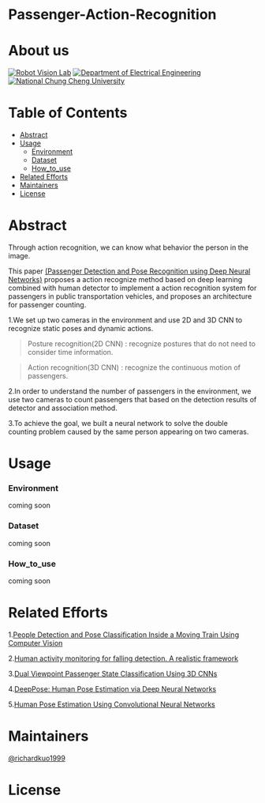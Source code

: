 # Passenger-Action-Recognition
# About us
[![Robot Vision Lab](https://img.shields.io/badge/Robot%20Vision-Lab-brightgreen.svg?style=flat-square)](https://vision.ee.ccu.edu.tw/index.php)
[![Department of Electrical Engineering](https://img.shields.io/badge/Department%20of-Electrical_Engineering-blue.svg?style=flat-square)](http://www.ee.ccu.edu.tw/main.php)
[![National Chung Cheng University](https://img.shields.io/badge/National%20-Chung_Cheng_University-blue.svg?style=flat-square)](https://www.ccu.edu.tw/eng/index.php)

# Table of Contents
- [Abstract](#Abstract)
- [Usage](#usage)
	- [Environment](#environment)
	- [Dataset](#dataset)
	- [How_to_use](#how_to_use)
- [Related Efforts](#related-efforts)
- [Maintainers](#maintainers)
- [License](#license)
# Abstract
Through action recognition, we can know what behavior the person in the image. 

This paper [(Passenger Detection and Pose Recognition using Deep Neural Networks)](https://ndltd.ncl.edu.tw/cgi-bin/gs32/gsweb.cgi/login?o=dnclcdr&s=id=%22108CCU00442053%22.&searchmode=basic) proposes a action recognize method based on deep learning combined with human detector to implement a action recognition system for passengers in public transportation vehicles, and proposes an architecture for passenger counting. 

1.We set up two cameras in the environment and use 2D and 3D CNN to recognize static poses and dynamic actions. 

>Posture recognition(2D CNN) : recognize postures that do not need to consider time information. 

>Action recognition(3D CNN) : recognize the continuous motion of passengers. 

2.In order to understand the number of passengers in the environment, we use two cameras to count passengers that based on the detection results of detector and association method. 

3.To achieve the goal, we built a neural network to solve the double counting problem caused by the same person appearing on two cameras.


# Usage
### Environment
coming soon
### Dataset
coming soon
### How_to_use
coming soon
# Related Efforts
1.[People Detection and Pose Classification Inside a Moving Train Using Computer Vision](https://core.ac.uk/download/pdf/288501396.pdf)

2.[Human activity monitoring for falling detection. A realistic framework](https://ieeexplore.ieee.org/document/7743617)

3.[Dual Viewpoint Passenger State Classification Using 3D CNNs](https://ieeexplore.ieee.org/document/8500564)

4.[DeepPose: Human Pose Estimation via Deep Neural Networks](https://ieeexplore.ieee.org/document/6909610)

5.[Human Pose Estimation Using Convolutional Neural Networks](https://ieeexplore.ieee.org/document/8701267)
# Maintainers
[@richardkuo1999](https://github.com/Richardkuo1999)

# License
